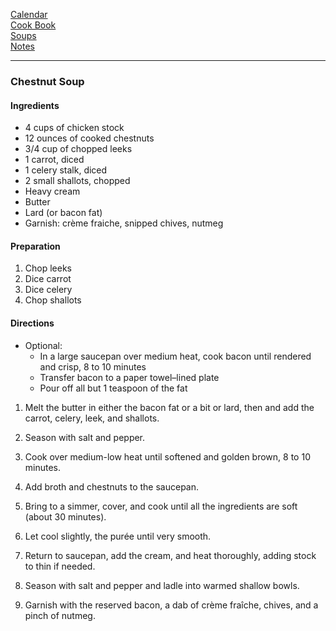 [Calendar](https://github.com/vmsmith/EDT/blob/master/calendar.md)    
[Cook Book](https://github.com/vmsmith/CookBook/blob/master/README.md)   
[Soups](https://github.com/vmsmith/CookBook/blob/master/soups.md)   
[Notes](https://github.com/vmsmith/CookBook/blob/master/notes.md)  

-----  

### Chestnut Soup  

#### Ingredients  
* 4 cups of chicken stock  
* 12 ounces of cooked chestnuts  
* 3/4 cup of chopped leeks
* 1 carrot, diced  
* 1 celery stalk, diced
* 2 small shallots, chopped
* Heavy cream  
* Butter  
* Lard (or bacon fat)  
* Garnish: crème fraiche, snipped chives, nutmeg

#### Preparation  

1. Chop leeks  
2. Dice carrot  
3. Dice celery  
4. Chop shallots  

#### Directions  

* Optional:
  * In a large saucepan over medium heat, cook bacon until rendered and crisp, 8 to 10 minutes
  * Transfer bacon to a paper towel–lined plate
  * Pour off all but 1 teaspoon of the fat     

1. Melt the butter in either the bacon fat or a bit or lard, then and add the carrot, celery, leek, and shallots.  
2. Season with salt and pepper.  
3. Cook over medium-low heat until softened and golden brown, 8 to 10 minutes.  
4. Add broth and chestnuts to the saucepan.  
5. Bring to a simmer, cover, and cook until all the ingredients are soft (about 30 minutes).    
6. Let cool slightly, the purée until very smooth.  
7. Return to saucepan, add the cream, and heat thoroughly, adding stock to thin if needed.  

8. Season with salt and pepper and ladle into warmed shallow bowls.  

9. Garnish with the reserved bacon, a dab of crème fraîche, chives, and a pinch of nutmeg.  
